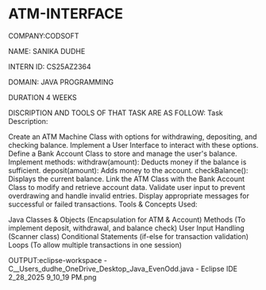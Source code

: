 # ATM-INTERFACE
COMPANY:CODSOFT

NAME: SANIKA DUDHE

INTERN ID: CS25AZ2364

DOMAIN: JAVA PROGRAMMING

DURATION 4 WEEKS

DISCRIPTION AND TOOLS OF THAT TASK ARE AS FOLLOW: Task Description:

Create an ATM Machine Class with options for withdrawing, depositing, and checking balance. Implement a User Interface to interact with these options. Define a Bank Account Class to store and manage the user's balance. Implement methods: withdraw(amount): Deducts money if the balance is sufficient. deposit(amount): Adds money to the account. checkBalance(): Displays the current balance. Link the ATM Class with the Bank Account Class to modify and retrieve account data. Validate user input to prevent overdrawing and handle invalid entries. Display appropriate messages for successful or failed transactions. Tools & Concepts Used:

Java Classes & Objects (Encapsulation for ATM & Account) Methods (To implement deposit, withdrawal, and balance check) User Input Handling (Scanner class) Conditional Statements (if-else for transaction validation) Loops (To allow multiple transactions in one session)

OUTPUT:eclipse-workspace - C__Users_dudhe_OneDrive_Desktop_Java_EvenOdd.java - Eclipse IDE 2_28_2025 9_10_19 PM.png
